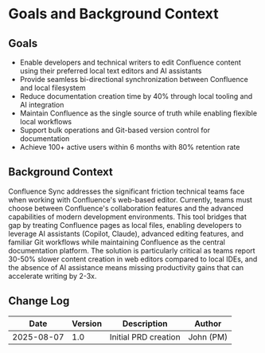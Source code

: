 # Goals and Background Context

## Goals

- Enable developers and technical writers to edit Confluence content using their preferred local text editors and AI assistants
- Provide seamless bi-directional synchronization between Confluence and local filesystem
- Reduce documentation creation time by 40% through local tooling and AI integration
- Maintain Confluence as the single source of truth while enabling flexible local workflows
- Support bulk operations and Git-based version control for documentation
- Achieve 100+ active users within 6 months with 80% retention rate

## Background Context

Confluence Sync addresses the significant friction technical teams face when working with Confluence's web-based editor. Currently, teams must choose between Confluence's collaboration features and the advanced capabilities of modern development environments. This tool bridges that gap by treating Confluence pages as local files, enabling developers to leverage AI assistants (Copilot, Claude), advanced editing features, and familiar Git workflows while maintaining Confluence as the central documentation platform. The solution is particularly critical as teams report 30-50% slower content creation in web editors compared to local IDEs, and the absence of AI assistance means missing productivity gains that can accelerate writing by 2-3x.

## Change Log

| Date | Version | Description | Author |
|------|---------|-------------|--------|
| 2025-08-07 | 1.0 | Initial PRD creation | John (PM) |
